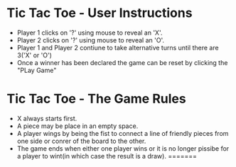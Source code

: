 

Tic Tac Toe - User Instructions
===============================
- Player 1 clicks on '?' using mouse to reveal an 'X'.
- Player 2 clicks on '?' using mouse to reveal an 'O'.
- Player 1 and Player 2 contiune to take alternative turns until there are 3('X' or 'O')
- Once a winner has been declared the game can be reset by clicking the "PLay Game"









Tic Tac Toe - The Game Rules
============================
- X always starts first.
- A piece may be place in an empty space.
- A player wings by being the fist to connect a line of friendly pieces from one side or conrer of the board to the other.
- The game ends when either one player wins or it is no longer pissibe for a player to wint(in which case the result is a draw).
=======


